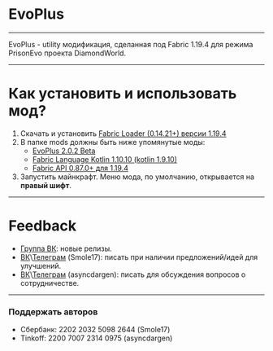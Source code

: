 # EvoPlus

---

EvoPlus - utility модификация, сделанная под Fabric 1.19.4 для режима PrisonEvo проекта DiamondWorld.

---

# Как установить и использовать мод?
1. Скачать и установить [Fabric Loader (0.14.21+) версии 1.19.4](https://fabricmc.net/use/installer)
2. В папке mods должны быть ниже упомянутые моды:
   * [EvoPlus 2.0.2 Beta](https://github.com/asyncdargen/evo-plus/releases/tag/2.0.2-beta)
   * [Fabric Language Kotlin 1.10.10 (kotlin 1.9.10)](https://modrinth.com/mod/fabric-language-kotlin/version/1.10.10+kotlin.1.9.10)
   * [Fabric API 0.87.0+ для 1.19.4](https://modrinth.com/mod/fabric-api/version/0.87.0+1.19.4)
3. Запустить майнкрафт. Меню мода, по умолчанию, открывается на **правый шифт**.
---

# Feedback
* [Группа ВК](https://vk.com/evo_pluss): новые релизы.
* [ВК](https://vk.com/smole17)\\[Телеграм](https://chmol17.t.me/) (Smole17): писать при наличии предложений/идей для улучшений. 
* [ВК](https://vk.com/evo_pluss)\\[Телеграм](https://asyncdargen.t.me/) (asyncdargen): писать для обсуждения вопросов о сотрудничестве.

---

### Поддержать авторов
 * Сбербанк: 2202 2032 5098 2644 (Smole17)
 * Tinkoff: 2200 7007 2314 0975 (asyncdargen)
